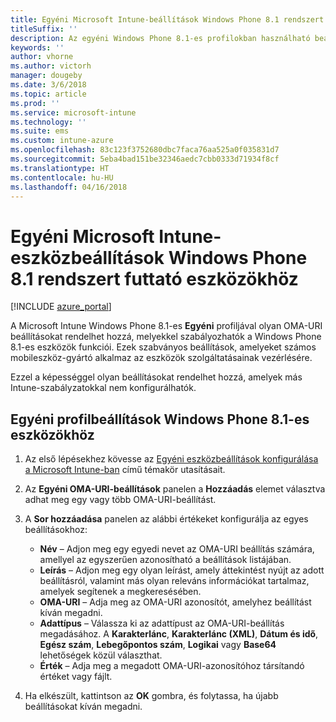 ```yaml
---
title: Egyéni Microsoft Intune-beállítások Windows Phone 8.1 rendszert futtató eszközökhöz
titleSuffix: ''
description: Az egyéni Windows Phone 8.1-es profilokban használható beállítások ismertetése.
keywords: ''
author: vhorne
ms.author: victorh
manager: dougeby
ms.date: 3/6/2018
ms.topic: article
ms.prod: ''
ms.service: microsoft-intune
ms.technology: ''
ms.suite: ems
ms.custom: intune-azure
ms.openlocfilehash: 83c123f3752680dbc7faca76aa525a0f035831d7
ms.sourcegitcommit: 5eba4bad151be32346aedc7cbb0333d71934f8cf
ms.translationtype: HT
ms.contentlocale: hu-HU
ms.lasthandoff: 04/16/2018
---
```

# <a name="microsoft-intune-custom-device-settings-for-devices-running-windows-phone-81"></a>Egyéni Microsoft Intune-eszközbeállítások Windows Phone 8.1 rendszert futtató eszközökhöz

[!INCLUDE [azure_portal](./includes/azure_portal.md)]

A Microsoft Intune Windows Phone 8.1-es **Egyéni** profiljával olyan OMA-URI beállításokat rendelhet hozzá, melyekkel szabályozhatók a Windows Phone 8.1-es eszközök funkciói. Ezek szabványos beállítások, amelyeket számos mobileszköz-gyártó alkalmaz az eszközök szolgáltatásainak vezérlésére.

Ezzel a képességgel olyan beállításokat rendelhet hozzá, amelyek más Intune-szabályzatokkal nem konfigurálhatók.

## <a name="custom-policy-settings-for-windows-phone-81-devices"></a>Egyéni profilbeállítások Windows Phone 8.1-es eszközökhöz

1. Az első lépésekhez kövesse az [Egyéni eszközbeállítások konfigurálása a Microsoft Intune-ban](custom-settings-configure.md) című témakör utasításait.
2. Az **Egyéni OMA-URI-beállítások** panelen a **Hozzáadás** elemet választva adhat meg egy vagy több OMA-URI-beállítást.
3. A **Sor hozzáadása** panelen az alábbi értékeket konfigurálja az egyes beállításokhoz:
    - **Név** – Adjon meg egy egyedi nevet az OMA-URI beállítás számára, amellyel az egyszerűen azonosítható a beállítások listájában.
    - **Leírás** – Adjon meg egy olyan leírást, amely áttekintést nyújt az adott beállításról, valamint más olyan releváns információkat tartalmaz, amelyek segítenek a megkeresésében.
    - **OMA-URI** – Adja meg az OMA-URI azonosítót, amelyhez beállítást kíván megadni.
    - **Adattípus** – Válassza ki az adattípust az OMA-URI-beállítás megadásához. A **Karakterlánc**, **Karakterlánc (XML)**, **Dátum és idő**, **Egész szám**, **Lebegőpontos szám**, **Logikai** vagy **Base64** lehetőségek közül választhat.
    - **Érték** – Adja meg a megadott OMA-URI-azonosítóhoz társítandó értéket vagy fájlt.

4. Ha elkészült, kattintson az **OK** gombra, és folytassa, ha újabb beállításokat kíván megadni.
